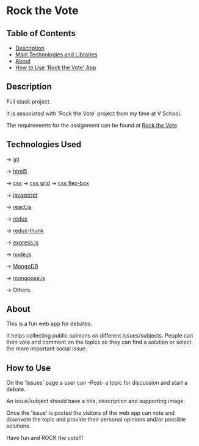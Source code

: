 # Rock the Vote

## Table of Contents

- [Description](#description)
- [Main Technologies and Libraries](#technologies-used)
- [About](#about)
- [How to Use 'Rock the Vote' App](#how-to-use)










## Description

Full stack project.

It is associated with 'Rock the Vote' project from my time at V School.

The requirements for the assignment can be found at [Rock the Vote](https://coursework.vschool.io/rock-the-vote-with-db/)





## Technologies Used

-> [git](https://git-scm.com/doc)

-> [html5](https://www.w3.org/html/)

-> [css](https://www.w3.org/Style/CSS/)
-> [css grid](https://www.w3.org/TR/css-grid/)
-> [css flex-box](https://www.w3.org/TR/css-flexbox/)

-> [javascript](https://www.javascript.com/)

-> [react.js](https://reactjs.org/)

-> [redux](https://redux.js.org/)

-> [redux-thunk](https://github.com/gaearon/redux-thunk)

-> [express.js](https://expressjs.com/)

-> [node.js](https://nodejs.org/en/)

-> [MongoDB](https://www.mongodb.com/)

-> [mongoose.js](http://mongoosejs.com/)

-> Others.





## About

This is a fun web app for debates.

It helps collecting public opinions on different issues/subjects. People can then vote and 
comment on the topics so they can find a solution or select the more important social issue.


## How to Use

On the 'Issues' page a user can -Post- a topic for discussion and start a debate.

An issue/subject should have a title, description and supporting image.

Once the 'Issue' is posted the visitors of the web app can vote and downvote the topic and provide their personal opinions and/or possible solutions.

Have fun and ROCK the vote!!!